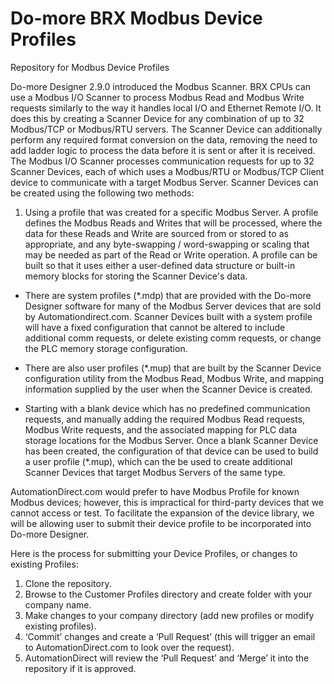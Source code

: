 # Do-more BRX Modbus Device Profiles
Repository for Modbus Device Profiles

Do-more Designer 2.9.0 introduced the Modbus Scanner. BRX CPUs can use a Modbus I/O Scanner to process Modbus Read and Modbus Write requests similarly to the way it handles local I/O and Ethernet Remote I/O. It does this by creating a Scanner Device for any combination of up to 32 Modbus/TCP or Modbus/RTU servers. The Scanner Device can additionally perform any required format conversion on the data, removing the need to add ladder logic to process the data before it is sent or after it is received.
The Modbus I/O Scanner processes communication requests for up to 32 Scanner Devices, each of which uses a Modbus/RTU or Modbus/TCP Client device to communicate with a target Modbus Server. Scanner Devices can be created using the following two methods: 


1. Using a profile that was created for a specific Modbus Server. 
   A profile defines the Modbus Reads and Writes that will be processed, where the data for these Reads and Write are sourced from or stored to as appropriate, and any byte-swapping / word-swapping or scaling that may be needed as part of the Read or Write operation. A profile can be built so that it uses either a user-defined data structure or built-in memory blocks for storing the Scanner Device's data.  
  * There are system profiles (*.mdp) that are provided with the Do-more Designer software for many of the Modbus Server devices that are sold by Automationdirect.com. Scanner Devices built with a system profile will have a fixed configuration that cannot be altered to include additional comm requests, or delete existing comm requests, or change the PLC memory storage configuration. 
  * There are also user profiles (*.mup) that are built by the Scanner Device configuration utility from the Modbus Read, Modbus Write, and mapping information supplied by the user when the Scanner Device is created.


* Starting with a blank device which has no predefined communication requests, and manually adding the required Modbus Read requests, Modbus Write requests, and the associated mapping for PLC data storage locations for the Modbus Server. Once a blank Scanner Device has been created, the configuration of that device can be used to build a user profile (*.mup), which can the be used to create additional Scanner Devices that target Modbus Servers of the same type.

AutomationDirect.com would prefer to have Modbus Profile for known Modbus devices; however, this is impractical for third-party devices that we cannot access or test. To facilitate the expansion of the device library, we will be allowing user to submit their device profile to be incorporated into Do-more Designer.

Here is the process for submitting your Device Profiles, or changes to existing Profiles:
1.	Clone the repository.
2.	Browse to the Customer Profiles directory and create folder with your company name.
3.	Make changes to your company directory (add new profiles or modify existing profiles).
4.	‘Commit’ changes and create a ‘Pull Request’ (this will trigger an email to AutomationDirect.com to look over the request).
5.	AutomationDirect will review the ‘Pull Request’ and ‘Merge’ it into the repository if it is approved.
